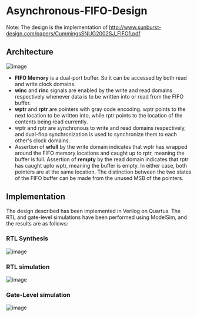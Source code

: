 # Asynchronous-FIFO-Design

Note: The design is the implementation of http://www.sunburst-design.com/papers/CummingsSNUG2002SJ_FIFO1.pdf

## Architecture
![image](https://github.com/guavarav/Asynchronous-FIFO-Design/assets/142054506/6a4c3b57-0ae8-4d9a-ad4f-6d7512c9be77)

- **FIFO Memory** is a dual-port buffer. So it can be accessed by both read and write clock domains.
- **winc** and **rinc** signals are enabled by the write and read domains respectively whenever data is to be written into or read from the FIFO buffer.
- **wptr** and **rptr** are pointers with gray code encoding. wptr points to the next location to be written into, while rptr points to the location of the contents being read currently. 
- wptr and rptr are synchronous to write and read domains respectively, and dual-flop synchronization is used to synchronize them to each other's clock domains.
- Assertion of **wfull** by the write domain indicates that wptr has wrapped around the FIFO memory locations and caught up to rptr, meaning the buffer is full. Assertion of **rempty** by the read domain indicates that rptr has caught upto wptr, meaning the buffer is empty. In either case, both pointers are at the same location. The distinction between the two states of the FIFO buffer can be made from the unused MSB of the pointers.

## Implementation
The design described has been implemented in Verilog on Quartus. The RTL and gate-level simulations have been performed using ModelSim, and the results are as follows:
### RTL Synthesis
![image](https://github.com/guavarav/Asynchronous-FIFO-Design/assets/142054506/31e96cf4-728d-491a-96ca-20e19de03d9f)

### RTL simulation
![image](https://github.com/guavarav/Asynchronous-FIFO-Design/assets/142054506/fd54bad0-6dbb-4bd4-b903-bf7d53eb9447)

### Gate-Level simulation
![image](https://github.com/guavarav/Asynchronous-FIFO-Design/assets/142054506/d61394e6-9192-4717-b827-90573c95491a)


